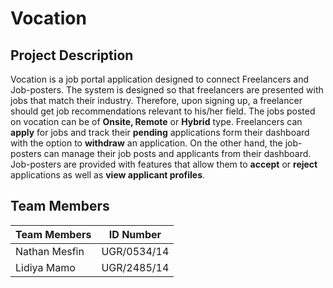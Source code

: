 # Vocation

## Project Description

Vocation is a job portal application designed to connect Freelancers and Job-posters. The system is designed so that freelancers are presented with jobs that match their industry. Therefore, upon signing up, a freelancer should get job recommendations relevant to his/her field.  The jobs posted on vocation can be of **Onsite, Remote** or **Hybrid** type. Freelancers can **apply** for jobs and track their **pending** applications form their dashboard with the option to **withdraw** an application. On the other hand, the job-posters can manage their job posts and applicants from their dashboard. Job-posters are provided with features that allow them to **accept** or **reject** applications as well as **view applicant profiles**. 




## Team Members

| Team Members    | ID Number     |
|-----------------|--------------|
| Nathan Mesfin  | UGR/0534/14  |
| Lidiya Mamo    | UGR/2485/14  |
